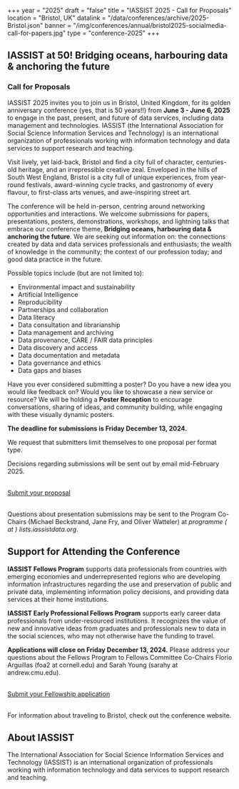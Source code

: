 +++
year = "2025"
draft = "false"
title = "IASSIST 2025 - Call for Proposals"
location = "Bristol, UK"
datalink = "/data/conferences/archive/2025-Bristol.json"
banner = "/img/conferences/annual/bristol2025-socialmedia-call-for-papers.jpg"
type = "conference-2025"
+++
## IASSIST at 50! Bridging oceans, harbouring data & anchoring the future

### Call for Proposals

IASSIST 2025 invites you to join us in Bristol, United Kingdom, for its golden anniversary conference (yes, that is 50 years!!) from **June 3 - June 6, 2025** to engage in the past, present, and future of data services, including data management and technologies. IASSIST (the International Association for Social Science Information Services and Technology) is an international organization of professionals working with information technology and data services to support research and teaching. 

Visit lively, yet laid-back, Bristol and find a city full of character, centuries-old heritage, and an irrepressible creative zeal. Enveloped in the hills of South West England, Bristol is a city full of unique experiences, from year-round festivals, award-winning cycle tracks, and gastronomy of every flavour, to first-class arts venues, and awe-inspiring street art.

The conference will be held in-person, centring around networking opportunities and interactions. We welcome submissions for papers, presentations, posters, demonstrations, workshops, and lightning talks that embrace our conference theme, **Bridging oceans, harbouring data & anchoring the future**. We are seeking out information on: the connections created by data and data services professionals and enthusiasts; the wealth of knowledge in the community; the context of our profession today; and good data practice in the future.

Possible topics include (but are not limited to): 

- Environmental impact and sustainability
- Artificial Intelligence 
- Reproducibility
- Partnerships and collaboration
- Data literacy
- Data consultation and librarianship
- Data management and archiving
- Data provenance, CARE / FAIR data principles
- Data discovery and access
- Data documentation and metadata
- Data governance and ethics
- Data gaps and biases

Have you ever considered submitting a poster? Do you have a new idea you would like feedback on? Would you like to showcase a new service or resource? We will be holding a **Poster Reception** to encourage conversations, sharing of ideas, and community building, while engaging with these visually dynamic posters. 

**The deadline for submissions is Friday December 13, 2024.**

We request that submitters limit themselves to one proposal per format type.

Decisions regarding submissions will be sent out by email mid-February 2025.

<br />
<a class="btn btn-template-main" href="https://www.openconf.org/iassist2025/openconf.php" target="_blank">Submit your proposal <span class="fas fa-external-link-alt"></span></a>
<br /><br />

Questions about presentation submissions may be sent to the Program Co-Chairs (Michael Beckstrand, Jane Fry, and Oliver Watteler) at *programme ( at ) lists.iassistdata.org*. 

## Support for Attending the Conference 

**IASSIST Fellows Program** supports data professionals from countries with emerging economies and underrepresented regions who are developing information infrastructures regarding the use and preservation of public and private data, implementing information policy decisions, and providing data services at their home institutions.

**IASSIST Early Professional Fellows Program** supports early career data professionals from under-resourced institutions. It recognizes the value of new and innovative ideas from graduates and professionals new to data in the social sciences, who may not otherwise have the funding to travel.

**Applications will close on Friday December 13, 2024.** Please address your questions about the Fellows Program to Fellows Committee Co-Chairs Florio Arguillas (foa2 at cornell.edu) and Sarah Young (sarahy at andrew.cmu.edu).

<br />
<a class="btn btn-template-main" href="https://forms.gle/1xLyY3Y6W96GreKYA" target="_blank">Submit your Fellowship application <span class="fas fa-external-link-alt"></span></a>
<br /><br />

For information about traveling to Bristol, check out the conference website.


<!--
## Presentation Formats

The Program Committee welcomes proposals for the following formats:

**Workshops**
Successful workshop proposals will blend lecture and active learning techniques. Typically workshops are half-day with 2-hour and 3-hour options. Workshops will be held on May 28, 2024. 

**Individual Presentation** This format is a 15-minute talk. If your individual proposal is accepted, you will be grouped into an appropriate session with similar presentations.

**Paper** This format is a 15-minute talk. Presenters are required to submit an original research paper in advance of the conference and present and discuss its findings at the conference as an Individual Presentation. We will select submissions based on proposals, and the authors of accepted proposals are required to submit their final and complete papers by April 2023. All papers will be eligible for publication consideration in an edition of IASSIST Quarterly. In addition, one paper will be selected as best paper with a prize of one free registration for a future IASSIST conference.

**Posters or Demonstration** This format is most useful for one-on-one discussions about your research topic or tool demonstration. Proposals in this category should identify the message being conveyed in the poster or the demonstration.

**Lightning Talks** A lightning talk is a short, highly visual presentation. Presentations in this category are timed, and speakers are restricted to 5 minutes total. Presentations should have a maximum of 15 slides, but there is no restriction on how many minutes you stay on each slide or the exact format of the presentation as long as you stay within the strict time limit. These are not your typical conference presentations.

**Panel** You may propose an entire session (60 minutes) with a minimum of three speakers to "deep dive "into a specific resource or concept. The session proposal can take a variety of forms, e.g., a set of three to four presentations, a discussion panel, a tutorial (with less substance than a pre-conference workshop), a discussion with the audience, etc. If accepted, the person who proposed the session becomes the session organizer and is responsible for securing speakers and a chair. Please note: the names of all speakers and the moderator must be included in the proposal.

NOTE: When submitting you will be required to select one of the proposal formats above, but it is possible that your submission may be accepted on the condition of adapting it to another format (e.g., an individual presentation proposal might be accepted if you are willing to adapt it to a poster or a Lightning Talk). If this is the case, you will be given the choice to accept this format change or to decline being in the conference program when notified of its acceptance.
-->

## About IASSIST 

The International Association for Social Science Information Services and Technology (IASSIST) is an international organization of professionals working with information technology and data services to support research and teaching. 
